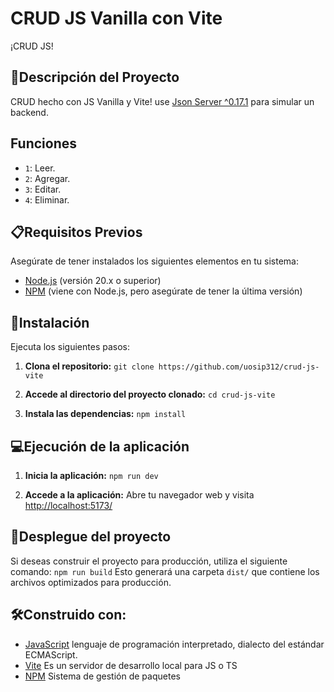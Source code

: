 # CRUD JS Vanilla con Vite

¡CRUD JS!

## 📄Descripción del Proyecto
CRUD hecho con JS Vanilla y Vite!
use [Json Server ^0.17.1](https://www.npmjs.com/package/json-server/v/0.17.1) para simular un backend.

## Funciones
- `1`: Leer.
- `2`: Agregar.
- `3`: Editar.
- `4`: Eliminar.

## 📋Requisitos Previos
Asegúrate de tener instalados los siguientes elementos en tu sistema:

- [Node.js](https://nodejs.org/) (versión 20.x o superior)
- [NPM](https://www.npmjs.com/) (viene con Node.js, pero asegúrate de tener la última versión)

## 🔧Instalación
Ejecuta los siguientes pasos:

1. **Clona el repositorio:**
```git clone https://github.com/uosip312/crud-js-vite```

2. **Accede al directorio del proyecto clonado:**
```cd crud-js-vite```

3. **Instala las dependencias:**
```npm install```

## 💻Ejecución de la aplicación
1. **Inicia la aplicación:**
```npm run dev```

2. **Accede a la aplicación:**
Abre tu navegador web y visita [http://localhost:5173/](http://localhost:5173/)

## 🔨Desplegue del proyecto

Si deseas construir el proyecto para producción, utiliza el siguiente comando:
```npm run build```
Esto generará una carpeta ```dist/``` que contiene los archivos optimizados para producción.

<!-- ## ⚙️Ejecución de pruebas
Para ejecutar las pruebas unitarias, utiliza el siguiente comando:
```
n/a
``` -->

## 🛠️Construido con:
- [JavaScript](https://developer.mozilla.org/es/docs/Web/JavaScript) lenguaje de programación interpretado, dialecto del estándar ECMAScript.
- [Vite](https://vitejs.dev/) Es un servidor de desarrollo local para JS o TS
- [NPM](https://www.npmjs.com/) Sistema de gestión de paquetes
